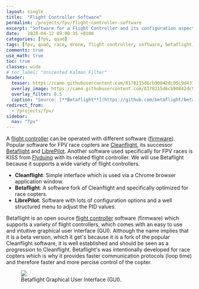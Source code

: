 ```yaml
---
layout: single
title:  "Flight Controller Software"
permalink: /projects/fpv/flight-controller-software
excerpt: "Software for a Flight Controller and its configuration aspects."
date:   2020-04-12 09:00:35 +0100
categories: [fpv, quad]
tags: [fpv, quad, race, drone, flight controller, software, betaflight, cleanflight]
comments: true
use_math: true
toc: true
classes: wide
# toc_label: "Unscented Kalman Filter"
header:
  teaser: https://camo.githubusercontent.com/8178215d6cb90842dc95c9d437b1bdf09b2d57a7/687474703a2f2f7374617469632e726367726f7570732e6e65742f666f72756d732f6174746163686d656e74732f362f312f302f332f372f362f61393038383930302d3232382d62665f6c6f676f2e6a7067
  overlay_image: https://camo.githubusercontent.com/8178215d6cb90842dc95c9d437b1bdf09b2d57a7/687474703a2f2f7374617469632e726367726f7570732e6e65742f666f72756d732f6174746163686d656e74732f362f312f302f332f372f362f61393038383930302d3232382d62665f6c6f676f2e6a7067
  overlay_filter: 0.5
  caption: "Source: [**Betaflight**](https://github.com/betaflight/betaflight)"
redirect_from:
  - /projects/fpv/
sidebar:
  nav: "fpv"
---
```


A [flight controller](/projects/fpv/glossar#flight-controller) can be operated with different software 
([firmware](/projects/fpv/glossar#firmware)). Popular software for FPV race copters are 
[Cleanflight](http://cleanflight.com/), its successor [Betaflight](https://betaflight.com/)
and [LibrePilot](https://www.librepilot.org/site/index.html). Another software used specifically for FPV races is
KISS from [Flyduino](https://kiss.flyduino.net/) with its related flight controller. 
We will use Betaflight because it supports a wide variety of flight controllers.

- **Cleanflight**: Simple interface which is used via a Chrome browser application window. 
- **Betaflight**: A software fork of Cleanflight and specifically optimized for race copters.
- **LibrePilot**: Software with lots of configuration options and a well structured menu to adjust the PID values.

Betaflight is an open source [flight controller](/projects/fpv/glossar#flight-controller) software (firmware)
which supports a variety of flight controllers, which comes with an easy to use and intuitive graphical user interface (GUI). Although the name implies that it is a beta version, which it get's because it is a fork of the popular Cleanflight software, it is well established and should be seen as a progression to Cleanflight. 
Betaflight's was intentionally developed for race copters which is why it provides faster communication protocols (loop time) and therefore faster and more percise control of the copter.


<figure >
    <a href="/assets/collections/fpv/betaflight/betaflight.jpg"><img src="/assets/collections/fpv/betaflight/betaflight.jpg"></a>
    <figcaption>Betaflight Graphical User Interface (GUI).</figcaption>
</figure>

